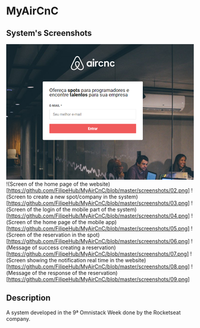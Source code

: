 # MyAirCnC
## System's Screenshots
![Screen of the login of the web part of the system](https://github.com/FilipeHub/MyAirCnC/blob/master/screenshots/01.png)
!(Screen of the home page of the website)[https://github.com/FilipeHub/MyAirCnC/blob/master/screenshots/02.png]
!(Screen to create a new spot/company in the system)[https://github.com/FilipeHub/MyAirCnC/blob/master/screenshots/03.png]
!(Screen of the login of the mobile part of the system)[https://github.com/FilipeHub/MyAirCnC/blob/master/screenshots/04.png]
!(Screen of the home page of the mobile app)[https://github.com/FilipeHub/MyAirCnC/blob/master/screenshots/05.png]
!(Screen of the reservation in the spot)[https://github.com/FilipeHub/MyAirCnC/blob/master/screenshots/06.png]
!(Message of success creating a reservation)[https://github.com/FilipeHub/MyAirCnC/blob/master/screenshots/07.png]
!(Screen showing the notification real time in the website)[https://github.com/FilipeHub/MyAirCnC/blob/master/screenshots/08.png]
!(Message of the response of the reservation)[https://github.com/FilipeHub/MyAirCnC/blob/master/screenshots/09.png]

## Description
A system developed in the 9ª Omnistack Week done by the Rocketseat company.
